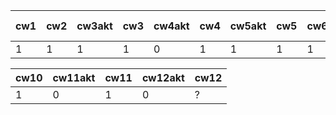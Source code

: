 | cw1 | cw2 | cw3akt | cw3 | cw4akt | cw4 | cw5akt | cw5 | cw6 | cw7akt | cw7 | cw8akt | cw8 | k1 pkt |
|-----|-----|--------|-----|--------|-----|--------|-----|-----|--------|-----|--------|-----|--------|
|   1 |   1 |      1 |   1 |      0 |   1 |      1 |   1 |   1 |      0 |   1 |      0 |   1 |     50 |

| cw10 | cw11akt | cw11 | cw12akt | cw12 |
|------|---------|------|---------|------|
|    1 |       0 |    1 |       0 | ?    |
